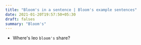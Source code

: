 ```yaml
---
title: "Bloom's in a sentence | Bloom's example sentences"
date: 2021-01-20T19:57:50+05:30
draft: falses
summary: "Bloom's"
---
```

- Where's leo `bloom's` share?
                 
